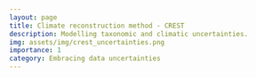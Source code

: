 ```yaml
---
layout: page
title: Climate reconstruction method - CREST
description: Modelling taxonomic and climatic uncertainties.
img: assets/img/crest_uncertainties.png
importance: 1
category: Embracing data uncertainties
---
```

